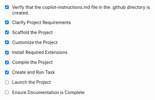 <!-- Use this file to provide workspace-specific custom instructions to Copilot. For more details, visit https://code.visualstudio.com/docs/copilot/copilot-customization#_use-a-githubcopilotinstructionsmd-file -->
- [x] Verify that the copilot-instructions.md file in the .github directory is created.

- [x] Clarify Project Requirements
	<!-- Interactive quiz platform with HTML, CSS, and JavaScript -->

- [x] Scaffold the Project
	<!-- Created: index.html, styles.css, script.js, questions.js, README.md -->

- [x] Customize the Project
	<!-- Interactive quiz platform with timer, progress bar, navigation, and results analysis -->

- [x] Install Required Extensions
	<!-- No extensions required for static HTML/CSS/JS project -->

- [x] Compile the Project
	<!-- No compilation needed - static files ready to use -->

- [x] Create and Run Task
	<!-- No build task needed for static HTML/CSS/JS -->

- [ ] Launch the Project
	<!--
	Verify that all previous steps have been completed.
	Prompt user for debug mode, launch only if confirmed.
	 -->

- [ ] Ensure Documentation is Complete
	<!--
	Verify that all previous steps have been completed.
	Verify that README.md and the copilot-instructions.md file in the .github directory exists and contains current project information.
	Clean up the copilot-instructions.md file in the .github directory by removing all HTML comments.
	 -->
